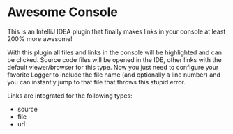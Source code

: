 Awesome Console
===============

This is an IntelliJ IDEA plugin that finally makes links in your console at least 200% more awesome!

With this plugin all files and links in the console will be highlighted and can be clicked. Source code files will be opened in the IDE, other links with the default viewer/browser for this type.
Now you just need to configure your favorite Logger to include the file name (and optionally a line number) and you can instantly jump to that file that throws this stupid error.


Links are integrated for the following types:
- source
- file
- url
